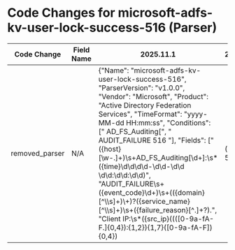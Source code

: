# Code Changes for microsoft-adfs-kv-user-lock-success-516 (Parser)

| Code Change | Field Name | 2025.11.1 | 2025.12.1 |
|-------------|------------|-----------|------------|
| removed_parser | N/A | {"Name": "microsoft-adfs-kv-user-lock-success-516", "ParserVersion": "v1.0.0", "Vendor": "Microsoft", "Product": "Active Directory Federation Services", "TimeFormat": "yyyy-MM-dd HH:mm:ss", "Conditions": [" AD_FS_Auditing[", " AUDIT_FAILURE 516 "], "Fields": ["({host}[\w\-.]+)\s+AD_FS_Auditing\[\d+\]:\s*({time}\d\d\d\d-\d\d-\d\d \d\d:\d\d:\d\d)", "AUDIT_FAILURE\s+({event_code}\d+)\s+(({domain}[^\\\s]+)\\+)?({service_name}[^\\\s]+)\s+({failure_reason}[^\.]+?)\.", "Client IP:\s*({src_ip}((([0-9a-fA-F.]{0,4}):{1,2}){1,7}([0-9a-fA-F]){0,4})|(((25[0-5]|(2[0-4]|1\d|[0-9]|)\d)\.?\b){4}))(:({src_port}\d+))?", "User:\s*({email_address}[^\s@]+@[^\s@]+)"]} | N/A |